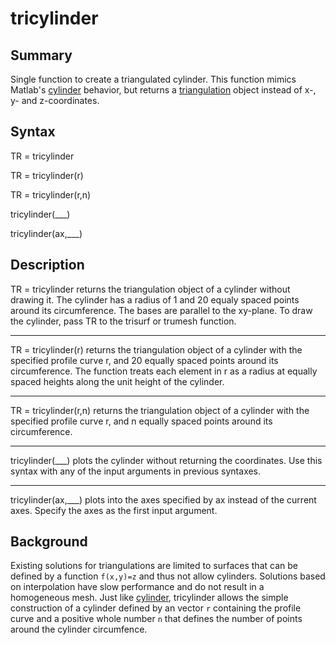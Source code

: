 # tricylinder

## Summary
Single function to create a triangulated cylinder. This function mimics Matlab's [cylinder](https://www.mathworks.com/help/matlab/ref/cylinder.html) behavior, but returns a [triangulation](https://www.mathworks.com/help/matlab/ref/triangulation.html) object instead of x-, y- and z-coordinates.

## Syntax
TR = tricylinder

TR = tricylinder(r)

TR = tricylinder(r,n)

tricylinder(___)

tricylinder(ax,___)

## Description
TR = tricylinder returns the triangulation object of a cylinder without drawing it. The cylinder has a radius of 1 and 20 equaly spaced points around its circumference. The bases are parallel to the xy-plane. To draw the cylinder, pass TR to the trisurf or trumesh function.

---

TR = tricylinder(r) returns the triangulation object of a cylinder with the specified profile curve r, and 20 equally spaced points around its circumference. The function treats each element in r as a radius at equally spaced heights along the unit height of the cylinder.

---

TR = tricylinder(r,n) returns the triangulation object of a cylinder with the specified profile curve r, and n equally spaced points around its circumference.

---

tricylinder(___) plots the cylinder without returning the coordinates. Use this syntax with any of the input arguments in previous syntaxes.

---

tricylinder(ax,___) plots into the axes specified by ax instead of the current axes. Specify the axes as the first input argument.

## Background
Existing solutions for triangulations are limited to surfaces that can be defined by a function `f(x,y)=z` and thus not allow cylinders. Solutions based on interpolation have slow performance and do not result in a homogeneous mesh. Just like [cylinder](https://www.mathworks.com/help/matlab/ref/cylinder.html), tricylinder allows the simple construction of a cylinder defined by an vector `r` containing the profile curve and a positive whole number `n` that defines the number of points around the cylinder circumfence.
